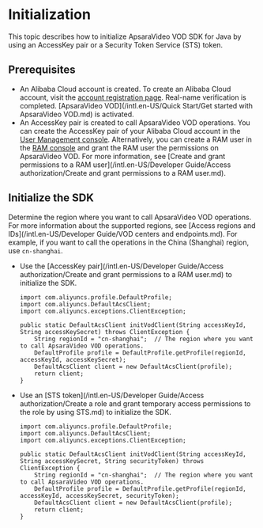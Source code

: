 # Initialization

This topic describes how to initialize ApsaraVideo VOD SDK for Java by using an AccessKey pair or a Security Token Service \(STS\) token.

## Prerequisites

-   An Alibaba Cloud account is created. To create an Alibaba Cloud account, visit the [account registration page](https://account.aliyun.com/register/register.htm?spm=a2c4g.11186623.2.13.2a123bd95a5EuV&oauth_callback=https%3A%2F%2Fvod.console.aliyun.com%2F&lang=zh). Real-name verification is completed. [ApsaraVideo VOD](/intl.en-US/Quick Start/Get started with ApsaraVideo VOD.md) is activated.
-   An AccessKey pair is created to call ApsaraVideo VOD operations. You can create the AccessKey pair of your Alibaba Cloud account in the [User Management console](https://usercenter.console.aliyun.com/#/manage/ak). Alternatively, you can create a RAM user in the [RAM console](https://ram.console.aliyun.com/?spm=a2c4g.11186623.2.17.2a123bd95a5EuV#/user/list) and grant the RAM user the permissions on ApsaraVideo VOD. For more information, see [Create and grant permissions to a RAM user](/intl.en-US/Developer Guide/Access authorization/Create and grant permissions to a RAM user.md).

## Initialize the SDK

Determine the region where you want to call ApsaraVideo VOD operations. For more information about the supported regions, see [Access regions and IDs](/intl.en-US/Developer Guide/VOD centers and endpoints.md). For example, if you want to call the operations in the China \(Shanghai\) region, use `cn-shanghai`.

-   Use the [AccessKey pair](/intl.en-US/Developer Guide/Access authorization/Create and grant permissions to a RAM user.md) to initialize the SDK.

    ```
    import com.aliyuncs.profile.DefaultProfile;
    import com.aliyuncs.DefaultAcsClient;
    import com.aliyuncs.exceptions.ClientException;
    
    public static DefaultAcsClient initVodClient(String accessKeyId, String accessKeySecret) throws ClientException {
        String regionId = "cn-shanghai";  // The region where you want to call ApsaraVideo VOD operations.
        DefaultProfile profile = DefaultProfile.getProfile(regionId, accessKeyId, accessKeySecret);
        DefaultAcsClient client = new DefaultAcsClient(profile);
        return client;
    }
    ```

-   Use an [STS token](/intl.en-US/Developer Guide/Access authorization/Create a role and grant temporary access permissions to the role by using STS.md) to initialize the SDK.

    ```
    import com.aliyuncs.profile.DefaultProfile;
    import com.aliyuncs.DefaultAcsClient;
    import com.aliyuncs.exceptions.ClientException;
    
    public static DefaultAcsClient initVodClient(String accessKeyId, String accessKeySecret, String securityToken) throws ClientException {
        String regionId = "cn-shanghai";  // The region where you want to call ApsaraVideo VOD operations.
        DefaultProfile profile = DefaultProfile.getProfile(regionId, accessKeyId, accessKeySecret, securityToken);
        DefaultAcsClient client = new DefaultAcsClient(profile);
        return client;
    }
    ```


